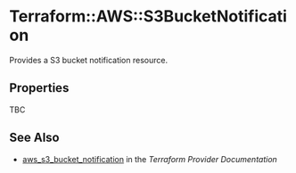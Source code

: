 # Terraform::AWS::S3BucketNotification

Provides a S3 bucket notification resource.

## Properties

TBC

## See Also

* [aws_s3_bucket_notification](https://www.terraform.io/docs/providers/aws/r/s3_bucket_notification.html) in the _Terraform Provider Documentation_